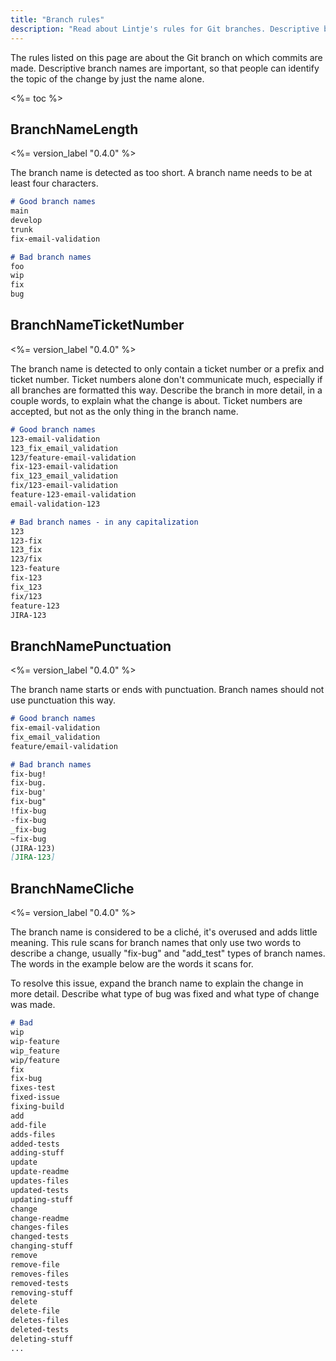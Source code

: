 ```yaml
---
title: "Branch rules"
description: "Read about Lintje's rules for Git branches. Descriptive branch names are important, so that people can identify the topic of the change by just the name alone."
---
```


The rules listed on this page are about the Git branch on which commits are made. Descriptive branch names are important, so that people can identify the topic of the change by just the name alone.

<%= toc %>

## BranchNameLength

<%= version_label "0.4.0" %>

The branch name is detected as too short. A branch name needs to be at least four characters.

```md
# Good branch names
main
develop
trunk
fix-email-validation

# Bad branch names
foo
wip
fix
bug
```

## BranchNameTicketNumber

<%= version_label "0.4.0" %>

The branch name is detected to only contain a ticket number or a prefix and ticket number. Ticket numbers alone don't communicate much, especially if all branches are formatted this way. Describe the branch in more detail, in a couple words, to explain what the change is about. Ticket numbers are accepted, but not as the only thing in the branch name.

```md
# Good branch names
123-email-validation
123_fix_email_validation
123/feature-email-validation
fix-123-email-validation
fix_123_email_validation
fix/123-email-validation
feature-123-email-validation
email-validation-123

# Bad branch names - in any capitalization
123
123-fix
123_fix
123/fix
123-feature
fix-123
fix_123
fix/123
feature-123
JIRA-123
```

## BranchNamePunctuation

<%= version_label "0.4.0" %>

The branch name starts or ends with punctuation. Branch names should not use punctuation this way.

```md
# Good branch names
fix-email-validation
fix_email_validation
feature/email-validation

# Bad branch names
fix-bug!
fix-bug.
fix-bug'
fix-bug"
!fix-bug
-fix-bug
_fix-bug
~fix-bug
(JIRA-123)
[JIRA-123]
```

## BranchNameCliche

<%= version_label "0.4.0" %>

The branch name is considered to be a cliché, it's overused and adds little meaning. This rule scans for branch names that only use two words to describe a change, usually "fix-bug" and "add_test" types of branch names. The words in the example below are the words it scans for.

To resolve this issue, expand the branch name to explain the change in more detail. Describe what type of bug was fixed and what type of change was made.

```md
# Bad
wip
wip-feature
wip_feature
wip/feature
fix
fix-bug
fixes-test
fixed-issue
fixing-build
add
add-file
adds-files
added-tests
adding-stuff
update
update-readme
updates-files
updated-tests
updating-stuff
change
change-readme
changes-files
changed-tests
changing-stuff
remove
remove-file
removes-files
removed-tests
removing-stuff
delete
delete-file
deletes-files
deleted-tests
deleting-stuff
...
```
